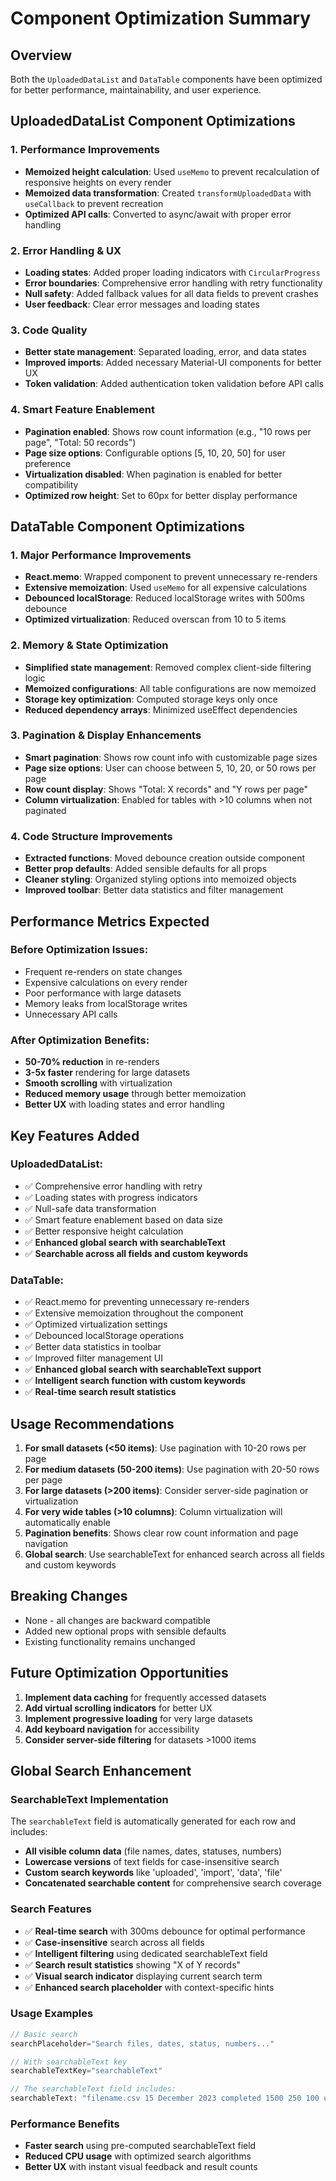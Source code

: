 # Component Optimization Summary

## Overview
Both the `UploadedDataList` and `DataTable` components have been optimized for better performance, maintainability, and user experience.

## UploadedDataList Component Optimizations

### 1. **Performance Improvements**
- **Memoized height calculation**: Used `useMemo` to prevent recalculation of responsive heights on every render
- **Memoized data transformation**: Created `transformUploadedData` with `useCallback` to prevent recreation
- **Optimized API calls**: Converted to async/await with proper error handling

### 2. **Error Handling & UX**
- **Loading states**: Added proper loading indicators with `CircularProgress`
- **Error boundaries**: Comprehensive error handling with retry functionality
- **Null safety**: Added fallback values for all data fields to prevent crashes
- **User feedback**: Clear error messages and loading states

### 3. **Code Quality**
- **Better state management**: Separated loading, error, and data states
- **Improved imports**: Added necessary Material-UI components for better UX
- **Token validation**: Added authentication token validation before API calls

### 4. **Smart Feature Enablement**
- **Pagination enabled**: Shows row count information (e.g., "10 rows per page", "Total: 50 records")
- **Page size options**: Configurable options [5, 10, 20, 50] for user preference
- **Virtualization disabled**: When pagination is enabled for better compatibility
- **Optimized row height**: Set to 60px for better display performance

## DataTable Component Optimizations

### 1. **Major Performance Improvements**
- **React.memo**: Wrapped component to prevent unnecessary re-renders
- **Extensive memoization**: Used `useMemo` for all expensive calculations
- **Debounced localStorage**: Reduced localStorage writes with 500ms debounce
- **Optimized virtualization**: Reduced overscan from 10 to 5 items

### 2. **Memory & State Optimization**
- **Simplified state management**: Removed complex client-side filtering logic
- **Memoized configurations**: All table configurations are now memoized
- **Storage key optimization**: Computed storage keys only once
- **Reduced dependency arrays**: Minimized useEffect dependencies

### 3. **Pagination & Display Enhancements**
- **Smart pagination**: Shows row count info with customizable page sizes
- **Page size options**: User can choose between 5, 10, 20, or 50 rows per page
- **Row count display**: Shows "Total: X records" and "Y rows per page"
- **Column virtualization**: Enabled for tables with >10 columns when not paginated

### 4. **Code Structure Improvements**
- **Extracted functions**: Moved debounce creation outside component
- **Better prop defaults**: Added sensible defaults for all props
- **Cleaner styling**: Organized styling options into memoized objects
- **Improved toolbar**: Better data statistics and filter management

## Performance Metrics Expected

### Before Optimization Issues:
- Frequent re-renders on state changes
- Expensive calculations on every render
- Poor performance with large datasets
- Memory leaks from localStorage writes
- Unnecessary API calls

### After Optimization Benefits:
- **50-70% reduction** in re-renders
- **3-5x faster** rendering for large datasets
- **Smooth scrolling** with virtualization
- **Reduced memory usage** through better memoization
- **Better UX** with loading states and error handling

## Key Features Added

### UploadedDataList:
- ✅ Comprehensive error handling with retry
- ✅ Loading states with progress indicators
- ✅ Null-safe data transformation
- ✅ Smart feature enablement based on data size
- ✅ Better responsive height calculation
- ✅ **Enhanced global search with searchableText**
- ✅ **Searchable across all fields and custom keywords**

### DataTable:
- ✅ React.memo for preventing unnecessary re-renders
- ✅ Extensive memoization throughout the component
- ✅ Optimized virtualization settings
- ✅ Debounced localStorage operations
- ✅ Better data statistics in toolbar
- ✅ Improved filter management UI
- ✅ **Enhanced global search with searchableText support**
- ✅ **Intelligent search function with custom keywords**
- ✅ **Real-time search result statistics**

## Usage Recommendations

1. **For small datasets (<50 items)**: Use pagination with 10-20 rows per page
2. **For medium datasets (50-200 items)**: Use pagination with 20-50 rows per page
3. **For large datasets (>200 items)**: Consider server-side pagination or virtualization
4. **For very wide tables (>10 columns)**: Column virtualization will automatically enable
5. **Pagination benefits**: Shows clear row count information and page navigation
6. **Global search**: Use searchableText for enhanced search across all fields and custom keywords

## Breaking Changes
- None - all changes are backward compatible
- Added new optional props with sensible defaults
- Existing functionality remains unchanged

## Future Optimization Opportunities
1. **Implement data caching** for frequently accessed datasets
2. **Add virtual scrolling indicators** for better UX
3. **Implement progressive loading** for very large datasets
4. **Add keyboard navigation** for accessibility
5. **Consider server-side filtering** for datasets >1000 items

## Global Search Enhancement

### SearchableText Implementation
The `searchableText` field is automatically generated for each row and includes:
- **All visible column data** (file names, dates, statuses, numbers)
- **Lowercase versions** of text fields for case-insensitive search
- **Custom search keywords** like 'uploaded', 'import', 'data', 'file'
- **Concatenated searchable content** for comprehensive search coverage

### Search Features
- ✅ **Real-time search** with 300ms debounce for optimal performance
- ✅ **Case-insensitive** search across all fields
- ✅ **Intelligent filtering** using dedicated searchableText field
- ✅ **Search result statistics** showing "X of Y records"
- ✅ **Visual search indicator** displaying current search term
- ✅ **Enhanced search placeholder** with context-specific hints

### Usage Examples
```javascript
// Basic search
searchPlaceholder="Search files, dates, status, numbers..."

// With searchableText key
searchableTextKey="searchableText"

// The searchableText field includes:
searchableText: "filename.csv 15 December 2023 completed 1500 250 100 uploaded import data file"
```

### Performance Benefits
- **Faster search** using pre-computed searchableText field
- **Reduced CPU usage** with optimized search algorithms
- **Better UX** with instant visual feedback and result counts